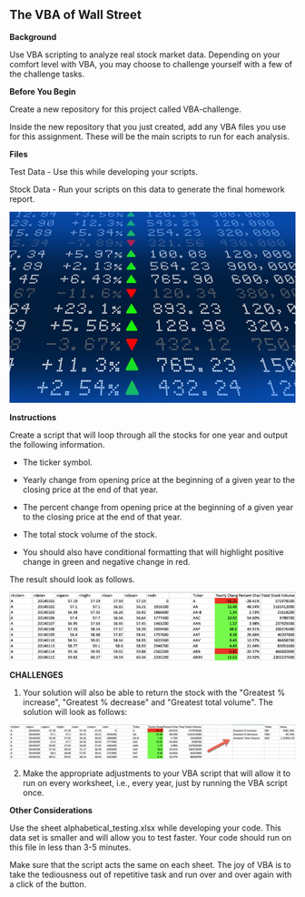 ## The VBA of Wall Street

**Background**

Use VBA scripting to analyze real stock market data. Depending on your comfort level with VBA, you may choose to challenge yourself with a few of the challenge tasks.

**Before You Begin**


Create a new repository for this project called VBA-challenge.


Inside the new repository that you just created, add any VBA files you use for this assignment. These will be the main scripts to run for each analysis.



**Files**


Test Data - Use this while developing your scripts.


Stock Data - Run your scripts on this data to generate the final homework report.



![Stock market analyst](/Images/stockmarket.jpg)


**Instructions**


Create a script that will loop through all the stocks for one year and output the following information.


* The ticker symbol.


* Yearly change from opening price at the beginning of a given year to the closing price at the end of that year.


* The percent change from opening price at the beginning of a given year to the closing price at the end of that year.


* The total stock volume of the stock.




* You should also have conditional formatting that will highlight positive change in green and negative change in red.


The result should look as follows.


![](/Images/moderate_solution.png)


**CHALLENGES**

1. Your solution will also be able to return the stock with the "Greatest % increase", "Greatest % decrease" and "Greatest total volume". The solution will look as follows:

![](/Images/hard_solution.png)

2. Make the appropriate adjustments to your VBA script that will allow it to run on every worksheet, i.e., every year, just by running the VBA script once.


**Other Considerations**


Use the sheet alphabetical_testing.xlsx while developing your code. This data set is smaller and will allow you to test faster. Your code should run on this file in less than 3-5 minutes.


Make sure that the script acts the same on each sheet. The joy of VBA is to take the tediousness out of repetitive task and run over and over again with a click of the button.



